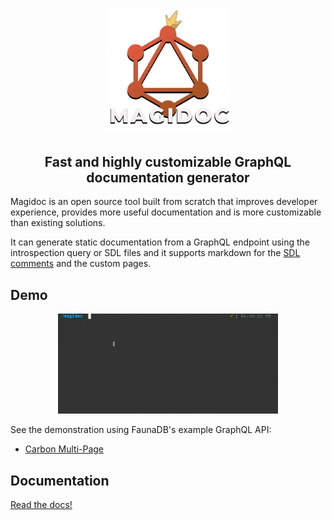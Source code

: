 
<p align="center">
  <img width="40%" src="./logo/logo_full.png">
</p>
<h2 align="center">Fast and highly customizable GraphQL documentation generator</h2>


Magidoc is an open source tool built from scratch that improves developer experience, provides more useful documentation and is more customizable than existing solutions. 

It can generate static documentation from a GraphQL endpoint using the introspection query or SDL files and it supports markdown for the [SDL comments](https://dgraph.io/docs/graphql/schema/documentation/) and the custom pages.

## Demo
<p align="center">
  <img width="70%" src="./logo/cli.gif">
</p>

See the demonstration using FaunaDB's example GraphQL API:

- [Carbon Multi-Page](https://magidoc-carbon-multi-page.netlify.app)

## Documentation 
[Read the docs!](https://magidoc-org.github.io/magidoc/introduction/welcome)
